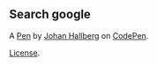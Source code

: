 Search google
-------------


A [Pen](http://codepen.io/snobojohan/pen/NdbLvr) by [Johan Hallberg](http://codepen.io/snobojohan) on [CodePen](http://codepen.io/).

[License](http://codepen.io/snobojohan/pen/NdbLvr/license).